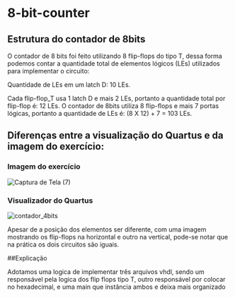 8-bit-counter
=============

## Estrutura do contador de 8bits

O contador de 8 bits foi feito utilizando 8 flip-flops do tipo T, dessa forma podemos contar a quantidade total de elementos lógicos (LEs) utilizados para implementar o circuito:

Quantidade de LEs em um latch D: 10 LEs.

Cada flip-flop_T usa 1 latch D e mais 2 LEs, portanto a quantidade total por flip-flop é: 12 LEs.
O contador de 8bits utiliza 8 flip-flops e mais 7 portas lógicas, portanto a quantidade de LEs é: (8 X 12) + 7 = 103 LEs.

## Diferenças entre a visualização do Quartus e da imagem do exercício:

### Imagem do exercício
![Captura de Tela (7)](https://github.com/user-attachments/assets/8c9d1a03-10fa-4c4e-851b-b685676b58fb)

### Visualizador do Quartus
![contador_4bits](https://github.com/user-attachments/assets/607ae153-d575-4d4d-a8a1-1a5e968b4e3d)

Apesar de a posição dos elementos ser diferente, com uma imagem mostrando os flip-flops na horizontal e outro na vertical, pode-se notar que na prática os dois circuitos são iguais.

##Explicação

Adotamos uma logica de implementar três arquivos vhdl, sendo um responsável pela logica dos flip flops tipo T, outro responsável por colocar no hexadecimal, e uma main que instância ambos e deixa mais organizado
